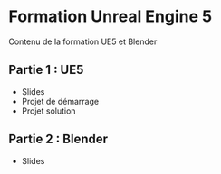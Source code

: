 # Formation Unreal Engine 5

Contenu de la formation UE5 et Blender

## Partie 1 : UE5

- Slides
- Projet de démarrage
- Projet solution

## Partie 2 : Blender

- Slides
